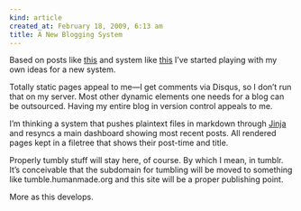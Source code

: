 ```yaml
---
kind: article
created_at: February 18, 2009, 6:13 am
title: A New Blogging System
---
```


<div><p>Based on posts like <a href="http://inessential.com/2009/01/30/new_publishing_system_tour_of_my_head">this</a> and system like <a href="http://github.com/al3x/simple-scala-blog/tree/master">this</a> I&#8217;ve started playing with my own ideas for a new system.</p>
<p>Totally static pages appeal to me&#8212;I get comments via Disqus, so I don&#8217;t run that on my server. Most other dynamic elements one needs for a blog can be outsourced. Having my entire blog in version control appeals to me.</p>
<p>I&#8217;m thinking a system that pushes plaintext files in markdown through <a href="http://jinja.pocoo.org/2/">Jinja</a> and resyncs a main dashboard showing most recent posts. All rendered pages kept in a filetree that shows their post-time and title.</p>
<p>Properly tumbly stuff will stay here, of course. By which I mean, in tumblr. It&#8217;s conceivable that the subdomain for tumbling will be moved to something like tumble.humanmade.org and this site will be a proper publishing point.</p>
<p>More as this develops.</p></div>